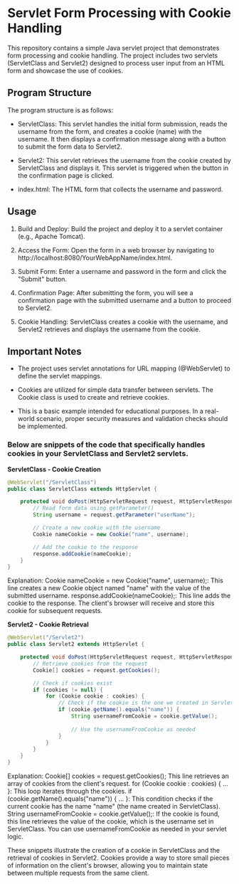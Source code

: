 # Servlet Form Processing with Cookie Handling
This repository contains a simple Java servlet project that demonstrates form processing and cookie handling.
The project includes two servlets (ServletClass and Servlet2) designed to process user input from an HTML form and showcase the use of cookies.

## Program Structure
The program structure is as follows:

- ServletClass: This servlet handles the initial form submission, reads the username from the form, and creates a cookie (name) with the username. It then displays a confirmation message along with a button to submit the form data to Servlet2.

- Servlet2: This servlet retrieves the username from the cookie created by ServletClass and displays it. This servlet is triggered when the button in the confirmation page is clicked.

- index.html: The HTML form that collects the username and password.

## Usage
1. Build and Deploy: Build the project and deploy it to a servlet container (e.g., Apache Tomcat).

2. Access the Form: Open the form in a web browser by navigating to http://localhost:8080/YourWebAppName/index.html.

3. Submit Form: Enter a username and password in the form and click the "Submit" button.

4. Confirmation Page: After submitting the form, you will see a confirmation page with the submitted username and a button to proceed to Servlet2.

5. Cookie Handling: ServletClass creates a cookie with the username, and Servlet2 retrieves and displays the username from the cookie.

## Important Notes
- The project uses servlet annotations for URL mapping (@WebServlet) to define the servlet mappings.

- Cookies are utilized for simple data transfer between servlets. The Cookie class is used to create and retrieve cookies.

- This is a basic example intended for educational purposes. In a real-world scenario, proper security measures and validation checks should be implemented.

### Below are snippets of the code that specifically handles cookies in your ServletClass and Servlet2 servlets.

**ServletClass - Cookie Creation**

```java
@WebServlet("/ServletClass")
public class ServletClass extends HttpServlet {

    protected void doPost(HttpServletRequest request, HttpServletResponse response) throws ServletException, IOException {
        // Read form data using getParameter()
        String username = request.getParameter("userName");

        // Create a new cookie with the username
        Cookie nameCookie = new Cookie("name", username);

        // Add the cookie to the response
        response.addCookie(nameCookie);
    }
}

```
Explanation:
Cookie nameCookie = new Cookie("name", username);: This line creates a new Cookie object named "name" with the value of the submitted username.
response.addCookie(nameCookie);: This line adds the cookie to the response. The client's browser will receive and store this cookie for subsequent requests.

**Servlet2 - Cookie Retrieval**

```java
@WebServlet("/Servlet2")
public class Servlet2 extends HttpServlet {

    protected void doPost(HttpServletRequest request, HttpServletResponse response) throws ServletException, IOException {
        // Retrieve cookies from the request
        Cookie[] cookies = request.getCookies();

        // Check if cookies exist
        if (cookies != null) {
            for (Cookie cookie : cookies) {
                // Check if the cookie is the one we created in ServletClass
                if (cookie.getName().equals("name")) {
                    String usernameFromCookie = cookie.getValue();
                    
                    // Use the usernameFromCookie as needed
                }
            }
        }
    }
}

```
Explanation:
Cookie[] cookies = request.getCookies();
This line retrieves an array of cookies from the client's request.
for (Cookie cookie : cookies) { ... }: 
This loop iterates through the cookies.
if (cookie.getName().equals("name")) { ... }: 
This condition checks if the current cookie has the name "name" (the name created in ServletClass).
String usernameFromCookie = cookie.getValue();: 
If the cookie is found, this line retrieves the value of the cookie, which is the username set in ServletClass. You can use usernameFromCookie as needed in your servlet logic.

These snippets illustrate the creation of a cookie in ServletClass and the retrieval of cookies in Servlet2. Cookies provide a way to store small pieces of information on the client's browser, allowing you to maintain state between multiple requests from the same client.


